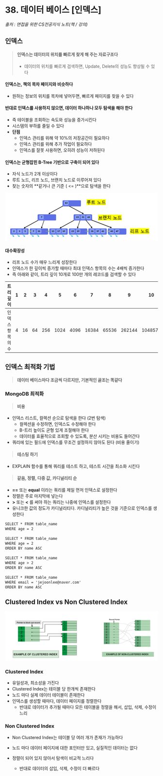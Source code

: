# 38. 데이터 베이스 [인덱스]

*출처 : 면접을 위한 CS전공지식 노트(책 / 강의)*





## 인덱스

> #### 인덱스는 데이터의 위치를 빠르게 찾게 해 주는 자료구조다
>
> - 데이터의 위치를 빠르게 검색하면, Update, Delete의 성능도 향상될 수 있다



#### 인덱스는, 책의 목차 페이지와 비슷하다

- 원하는 정보의 위치를 목차에 넣어두면, 빠르게 페이지를 찾을 수 있다



#### 반대로 인덱스를 사용하지 않으면, 데이터 하나하나 모두 탐색을 해야 한다

- 즉 테이블을 조회하는 속도와 성능을 증가시킨다
- 시스템의 부하를 줄일 수 있다
- **단점**
  - 인덱스 관리를 위해 약 10%의 저장공간이 필요하다
  - 인덱스 관리를 위해 추가 작업이 필요하다
  - 인덱스를 잘못 사용하면, 오히려 성능이 저하된다



#### 인덱스는 균형잡힌 B-Tree 기반으로 구축이 되어 있다

- 자식 노드가 2개 이상이다
- 루트 노드, 리프 노드, 브랜치 노드로 이루어져 있다
- 찾는 숫자의 **같거나 큰 기준 ( <= )**으로 탐색을 한다

![image-20230324092956508](38_데이터베이스_인덱스.assets/image-20230324092956508.png)



#### 대수확장성

- 리프 노드 수가 매우 느리게 성장한다
- 인덱스가 한 깊이씩 증가할 때마다 최대 인덱스 항목의 수는 4배씩 증가한다
- 즉 아래와 같이, 트리 깊이 10개로 100만 개의 레코드를 검색할 수 있다

| 트리 깊이        | 1    | 2    | 3    | 4    | 5    | 6    | 7     | 8     | 9      | 10      |
| ---------------- | ---- | ---- | ---- | ---- | ---- | ---- | ----- | ----- | ------ | ------- |
| 인덱스 항목의 수 | 4    | 16   | 64   | 256  | 1024 | 4096 | 16384 | 65536 | 262144 | 1048576 |





## 인덱스 최적화 기법

> #### 데이터 베이스마다 조금씩 다르지만, 기본적인 골조는 똑같다



### MongoDB 최적화

> #### 비용

- 인덱스 리스트, 컬렉션 순으로 탐색을 한다 (2번 탐색)
  - 컬렉션을 수정하면, 인덱스도 수정해야 한다
  - B-트리 높이도 균형 있게 조절해야 한다
  - 데이터를 효율적으로 조회할 수 있도록, 분산 시키는 비용도 들어간다
- 쿼리에 있는 필드에 인덱스를 무조건 설정하지 않아도 된다 (비용 줄이기)



> #### 테스팅 하기

- EXPLAIN 함수를 통해 쿼리를 테스트 하고, 테스트 시간을 최소화 시킨다



> #### 같음, 정렬, 다중 값, 카디널리티 순

- **==** 또는 **equal** 이라는 쿼리를 제일 먼저 인덱스로 설정한다
- 정렬은 주로 마지막에 넣는다
- **>** 또는 **<** 를 써야 하는 쿼리는 나중에 인덱스를 설정한다
- 유니크한 값의 정도가 카디널리티다. 카디널리티가 높은 것을 기준으로 인덱스를 생성한다



```mysql
SELECT * FROM table_name
WHERE age = 2

SELECT * FROM table_name
WHERE age = 2
ORDER BY name ASC

SELECT * FROM table_name
WHERE age > 2
ORDER BY name ASC

SELECT * FROM table_name
WHERE email = 'jejoonlee@naver.com'
ORDER BY name ASC
```





## Clustered Index vs Non Clustered Index

![image-20230324101715600](38_데이터베이스_인덱스.assets/image-20230324101715600.png)



### Clustered Index

- 유일성과, 최소성을 가진다
- Clustered Index는 테이블 당 한개씩 존재한다
- 노드 마다 실제 데이터 테이블이 존재한다
- 인덱스를 생성할 때마다, 데이터 페이지를 정렬한다
  - 반대로 데이터가 추가될 때마다 모든 테이블을 정렬을 해서, 삽입, 삭제, 수정이 느리



### Non Clustered Index

- Non Clustered Index는 테이블 당 여러 개가 존재가 가능하다
- 노드 마다 데이터 페이지에 대한 포인터만 있고, 실질적인 데이터는 없다

- 정렬이 되어 있지 않아서 탐색이 비교적 느리다
  - 반대로 데이터의 삽입, 삭제, 수정이 더 빠르다



